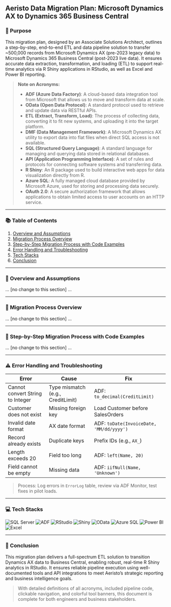 ## Aeristo Data Migration Plan: Microsoft Dynamics AX to Dynamics 365 Business Central

### 📌 Purpose

This migration plan, designed by an Associate Solutions Architect, outlines a step-by-step, end-to-end ETL and data pipeline solution to transfer \~500,000 records from Microsoft Dynamics AX (pre-2023 legacy data) to Microsoft Dynamics 365 Business Central (post-2023 live data). It ensures accurate data extraction, transformation, and loading (ETL) to support real-time analytics via R Shiny applications in RStudio, as well as Excel and Power BI reporting.

> **Note on Acronyms:**
>
> * **ADF (Azure Data Factory)**: A cloud-based data integration tool from Microsoft that allows us to move and transform data at scale.
> * **OData (Open Data Protocol)**: A standard protocol used to retrieve and update data via RESTful APIs.
> * **ETL (Extract, Transform, Load)**: The process of collecting data, converting it to fit new systems, and uploading it into the target platform.
> * **DMF (Data Management Framework)**: A Microsoft Dynamics AX utility to export data into flat files when direct SQL access is not available.
> * **SQL (Structured Query Language)**: A standard language for managing and querying data stored in relational databases.
> * **API (Application Programming Interface)**: A set of rules and protocols for connecting software systems and transferring data.
> * **R Shiny**: An R package used to build interactive web apps for data visualization directly from R.
> * **Azure SQL**: A fully managed cloud database provided by Microsoft Azure, used for storing and processing data securely.
> * **OAuth 2.0**: A secure authorization framework that allows applications to obtain limited access to user accounts on an HTTP service.

---

### 📚 Table of Contents

1. [Overview and Assumptions](#overview-and-assumptions)
2. [Migration Process Overview](#migration-process-overview)
3. [Step-by-Step Migration Process with Code Examples](#step-by-step-migration-process-with-code-examples)
4. [Error Handling and Troubleshooting](#error-handling-and-troubleshooting)
5. [Tech Stacks](#tech-stacks)
6. [Conclusion](#conclusion)

---

### 🛝 Overview and Assumptions

... \[no change to this section] ...

---

### 🚀 Migration Process Overview

... \[no change to this section] ...

---

### 🧪 Step-by-Step Migration Process with Code Examples

... \[no change to this section] ...

---

### ⚠️ Error Handling and Troubleshooting

| Error                            | Cause                             | Fix                                      |
| -------------------------------- | --------------------------------- | ---------------------------------------- |
| Cannot convert String to Integer | Type mismatch (e.g., CreditLimit) | ADF: `to_decimal(CreditLimit)`           |
| Customer does not exist          | Missing foreign key               | Load Customer before SalesOrders         |
| Invalid date format              | AX date format                    | ADF: `toDate(InvoiceDate, 'MM/dd/yyyy')` |
| Record already exists            | Duplicate keys                    | Prefix IDs (e.g., `AX_`)                 |
| Length exceeds 20                | Field too long                    | ADF: `left(Name, 20)`                    |
| Field cannot be empty            | Missing data                      | ADF: `iifNull(Name, 'Unknown')`          |

> Process: Log errors in `ErrorLog` table, review via ADF Monitor, test fixes in pilot loads.

---

### 💻 Tech Stacks

![SQL Server](https://img.shields.io/badge/SQL_Server-CC2927?logo=microsoftsqlserver)
![ADF](https://img.shields.io/badge/Azure_Data_Factory-0062AD?logo=microsoftazure)
![RStudio](https://img.shields.io/badge/RStudio-75AADB?logo=rstudio)
![Shiny](https://img.shields.io/badge/Shiny-17becf?logo=rstudio)
![OData](https://img.shields.io/badge/OData_V4-9A4993?logo=odata)
![Azure SQL](https://img.shields.io/badge/Azure_SQL-0078D4?logo=microsoftazure)
![Power BI](https://img.shields.io/badge/PowerBI-F2C811?logo=powerbi)
![Excel](https://img.shields.io/badge/Excel-217346?logo=microsoftexcel)

---

### 📩 Conclusion

This migration plan delivers a full-spectrum ETL solution to transition Dynamics AX data to Business Central, enabling robust, real-time R Shiny analytics in RStudio. It ensures reliable pipeline execution using well-documented tools and API integrations to meet Aeristo’s strategic reporting and business intelligence goals.

> With detailed definitions of all acronyms, included pipeline code, clickable navigation, and colorful tool banners, this document is complete for both engineers and business stakeholders.

